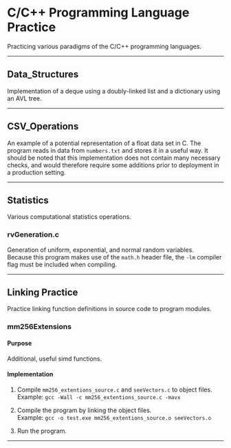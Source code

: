 # C/C++ Programming Language Practice
Practicing various paradigms of the C/C++ programming languages.

---

## Data_Structures

Implementation of a deque using a doubly-linked list and a dictionary using an AVL tree.

---

## CSV_Operations

An example of a potential representation of a float data set in C. The program reads in data from `numbers.txt` and stores it in a useful way. It should be noted that this implementation does not contain many necessary checks, and would therefore require some additions prior to deployment in a production setting.

---

## Statistics
Various computational statistics operations.

### rvGeneration.c
Generation of uniform, exponential, and normal random variables. <br>
Because this program makes use of the `math.h` header file, the `-lm` compiler flag must be included when compiling.

---

## Linking Practice
Practice linking function definitions in source code to program modules.

### mm256Extensions

#### Purpose

Additional, useful simd functions.

#### Implementation

1)  Compile `mm256_extentions_source.c` and `seeVectors.c` to object files. <br>
    Example: `gcc -Wall -c mm256_extentions_source.c -mavx`

2)  Compile the program by linking the object files. <br>
    Example: `gcc -o test.exe mm256_extentions_source.o seeVectors.o`
    
3)  Run the program.

---
